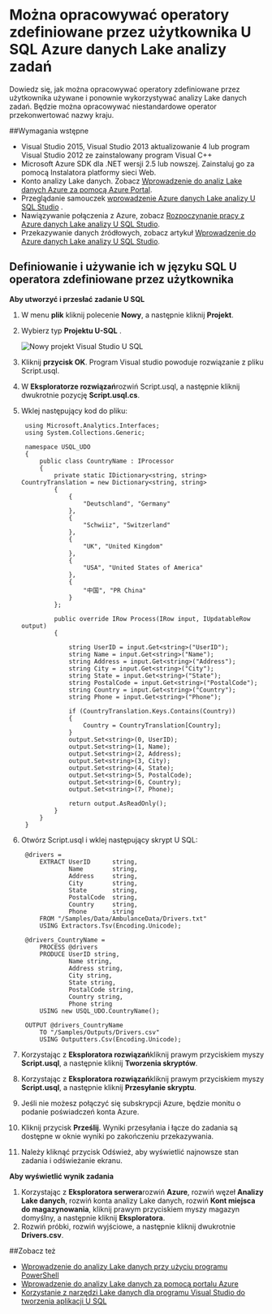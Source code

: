 <properties 
   pageTitle="Można opracowywać operatory zdefiniowane przez użytkownika U SQL Azure danych Lake analizy zadań | Azure" 
   description="Dowiedz się, jak można opracowywać operatory zdefiniowane przez użytkownika używane i ponownie wykorzystywać analizy Lake danych zadań. " 
   services="data-lake-analytics" 
   documentationCenter="" 
   authors="edmacauley" 
   manager="jhubbard" 
   editor="cgronlun"/>
 
<tags
   ms.service="data-lake-analytics"
   ms.devlang="na"
   ms.topic="article"
   ms.tgt_pltfrm="na"
   ms.workload="big-data" 
   ms.date="05/16/2016"
   ms.author="edmaca"/>


# <a name="develop-u-sql-user-defined-operators-for-azure-data-lake-analytics-jobs"></a>Można opracowywać operatory zdefiniowane przez użytkownika U SQL Azure danych Lake analizy zadań

Dowiedz się, jak można opracowywać operatory zdefiniowane przez użytkownika używane i ponownie wykorzystywać analizy Lake danych zadań. Będzie można opracowywać niestandardowe operator przekonwertować nazwy kraju.

##<a name="prerequisites"></a>Wymagania wstępne

- Visual Studio 2015, Visual Studio 2013 aktualizowanie 4 lub program Visual Studio 2012 ze zainstalowany program Visual C++ 
- Microsoft Azure SDK dla .NET wersji 2.5 lub nowszej.  Zainstaluj go za pomocą Instalatora platformy sieci Web.
- Konto analizy Lake danych.  Zobacz [Wprowadzenie do analiz Lake danych Azure za pomocą Azure Portal](data-lake-analytics-get-started-portal.md).
- Przeglądanie samouczek [wprowadzenie Azure danych Lake analizy U SQL Studio](data-lake-analytics-u-sql-get-started.md) .
- Nawiązywanie połączenia z Azure, zobacz [Rozpoczynanie pracy z Azure danych Lake analizy U SQL Studio](data-lake-analytics-u-sql-get-started.md#connect-to-azure). 
- Przekazywanie danych źródłowych, zobacz artykuł [Wprowadzenie do Azure danych Lake analizy U SQL Studio](data-lake-analytics-u-sql-get-started.md#upload-source-data-files). 

## <a name="define-and-use-user-defined-operator-in-u-sql"></a>Definiowanie i używanie ich w języku SQL U operatora zdefiniowane przez użytkownika

**Aby utworzyć i przesłać zadanie U SQL** 

1. W menu **plik** kliknij polecenie **Nowy**, a następnie kliknij **Projekt**.
2. Wybierz typ **Projektu U-SQL** .

    ![Nowy projekt Visual Studio U SQL](./media/data-lake-analytics-data-lake-tools-get-started/data-lake-analytics-data-lake-tools-new-project.png)

3. Kliknij **przycisk OK**. Program Visual studio powoduje rozwiązanie z pliku Script.usql.
4. W **Eksploratorze rozwiązań**rozwiń Script.usql, a następnie kliknij dwukrotnie pozycję **Script.usql.cs**.
5. Wklej następujący kod do pliku:

        using Microsoft.Analytics.Interfaces;
        using System.Collections.Generic;
        
        namespace USQL_UDO
        {
            public class CountryName : IProcessor
            {
                private static IDictionary<string, string> CountryTranslation = new Dictionary<string, string>
                {
                    {
                        "Deutschland", "Germany"
                    },
                    {
                        "Schwiiz", "Switzerland"
                    },
                    {
                        "UK", "United Kingdom"
                    },
                    {
                        "USA", "United States of America"
                    },
                    {
                        "中国", "PR China"
                    }
                };
        
                public override IRow Process(IRow input, IUpdatableRow output)
                {
        
                    string UserID = input.Get<string>("UserID");
                    string Name = input.Get<string>("Name");
                    string Address = input.Get<string>("Address");
                    string City = input.Get<string>("City");
                    string State = input.Get<string>("State");
                    string PostalCode = input.Get<string>("PostalCode");
                    string Country = input.Get<string>("Country");
                    string Phone = input.Get<string>("Phone");
        
                    if (CountryTranslation.Keys.Contains(Country))
                    {
                        Country = CountryTranslation[Country];
                    }
                    output.Set<string>(0, UserID);
                    output.Set<string>(1, Name);
                    output.Set<string>(2, Address);
                    output.Set<string>(3, City);
                    output.Set<string>(4, State);
                    output.Set<string>(5, PostalCode);
                    output.Set<string>(6, Country);
                    output.Set<string>(7, Phone);
        
                    return output.AsReadOnly();
                }
            }
        }

5. Otwórz Script.usql i wklej następujący skrypt U SQL:

        @drivers =
            EXTRACT UserID      string,
                    Name        string,
                    Address     string,
                    City        string,
                    State       string,
                    PostalCode  string,
                    Country     string,
                    Phone       string
            FROM "/Samples/Data/AmbulanceData/Drivers.txt"
            USING Extractors.Tsv(Encoding.Unicode);
        
        @drivers_CountryName =
            PROCESS @drivers
            PRODUCE UserID string,
                    Name string,
                    Address string,
                    City string,
                    State string,
                    PostalCode string,
                    Country string,
                    Phone string
            USING new USQL_UDO.CountryName();    
        
        OUTPUT @drivers_CountryName
            TO "/Samples/Outputs/Drivers.csv"
            USING Outputters.Csv(Encoding.Unicode);

6. Korzystając z **Eksploratora rozwiązań**kliknij prawym przyciskiem myszy **Script.usql**, a następnie kliknij **Tworzenia skryptów**.
6. Korzystając z **Eksploratora rozwiązań**kliknij prawym przyciskiem myszy **Script.usql**, a następnie kliknij **Przesyłanie skryptu**.
7. Jeśli nie możesz połączyć się subskrypcji Azure, będzie monitu o podanie poświadczeń konta Azure.
7. Kliknij przycisk **Prześlij**. Wyniki przesyłania i łącze do zadania są dostępne w oknie wyniki po zakończeniu przekazywania.
8. Należy kliknąć przycisk Odśwież, aby wyświetlić najnowsze stan zadania i odświeżanie ekranu.

**Aby wyświetlić wynik zadania**

1. Korzystając z **Eksploratora serwera**rozwiń **Azure**, rozwiń węzeł **Analizy Lake danych**, rozwiń konta analizy Lake danych, rozwiń **Kont miejsca do magazynowania**, kliknij prawym przyciskiem myszy magazyn domyślny, a następnie kliknij **Eksploratora**. 
2. Rozwiń próbki, rozwiń wyjściowe, a następnie kliknij dwukrotnie **Drivers.csv**.


##<a name="see-also"></a>Zobacz też

- [Wprowadzenie do analizy Lake danych przy użyciu programu PowerShell](data-lake-analytics-get-started-powershell.md)
- [Wprowadzenie do analizy Lake danych za pomocą portalu Azure](data-lake-analytics-get-started-portal.md)
- [Korzystanie z narzędzi Lake danych dla programu Visual Studio do tworzenia aplikacji U SQL](data-lake-analytics-data-lake-tools-get-started.md)

